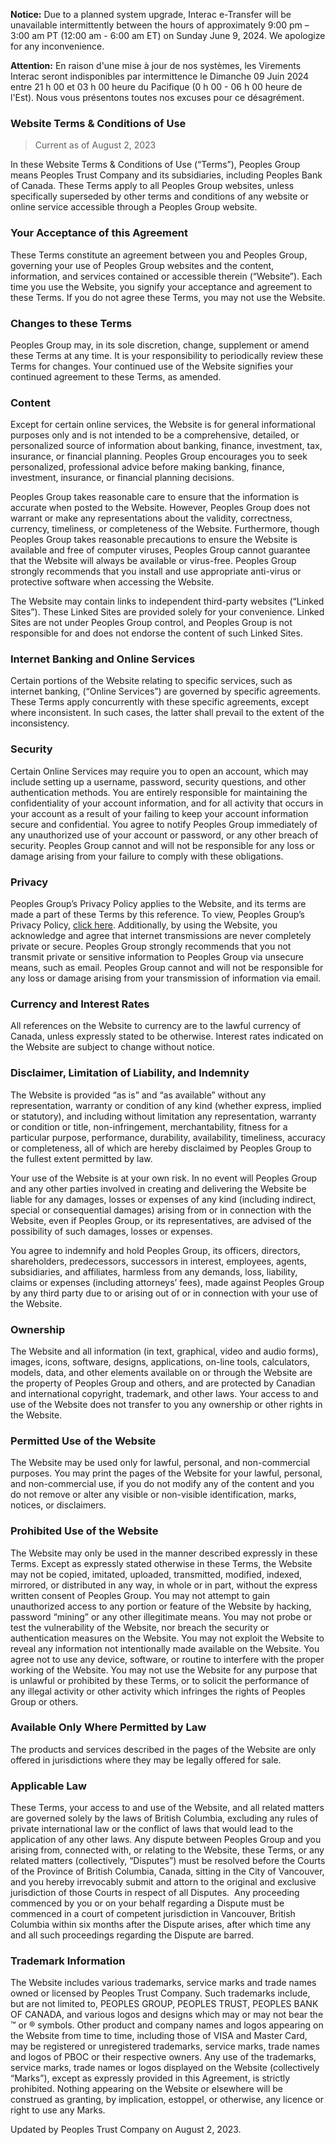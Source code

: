 **Notice:** Due to a planned system upgrade, Interac e-Transfer will be unavailable intermittently between the hours of approximately 9:00 pm – 3:00 am PT (12:00 am - 6:00 am ET) on Sunday June 9, 2024. We apologize for any inconvenience.

**Attention:** En raison d'une mise à jour de nos systèmes, les Virements Interac seront indisponibles par intermittence le Dimanche 09 Juin 2024 entre 21 h 00 et 03 h 00 heure du Pacifique (0 h 00 - 06 h 00 heure de l'Est). Nous vous présentons toutes nos excuses pour ce désagrément.

### **Website Terms & Conditions of Use**

> Current as of August 2, 2023

In these Website Terms & Conditions of Use (“Terms”), Peoples Group means Peoples Trust Company and its subsidiaries, including Peoples Bank of Canada. These Terms apply to all Peoples Group websites, unless specifically superseded by other terms and conditions of any website or online service accessible through a Peoples Group website.

### Your Acceptance of this Agreement

These Terms constitute an agreement between you and Peoples Group, governing your use of Peoples Group websites and the content, information, and services contained or accessible therein (“Website”). Each time you use the Website, you signify your acceptance and agreement to these Terms. If you do not agree these Terms, you may not use the Website.

### Changes to these Terms

Peoples Group may, in its sole discretion, change, supplement or amend these Terms at any time. It is your responsibility to periodically review these Terms for changes. Your continued use of the Website signifies your continued agreement to these Terms, as amended.

### Content

Except for certain online services, the Website is for general informational purposes only and is not intended to be a comprehensive, detailed, or personalized source of information about banking, finance, investment, tax, insurance, or financial planning. Peoples Group encourages you to seek personalized, professional advice before making banking, finance, investment, insurance, or financial planning decisions.

Peoples Group takes reasonable care to ensure that the information is accurate when posted to the Website. However, Peoples Group does not warrant or make any representations about the validity, correctness, currency, timeliness, or completeness of the Website. Furthermore, though Peoples Group takes reasonable precautions to ensure the Website is available and free of computer viruses, Peoples Group cannot guarantee that the Website will always be available or virus-free. Peoples Group strongly recommends that you install and use appropriate anti-virus or protective software when accessing the Website.

The Website may contain links to independent third-party websites (“Linked Sites”). These Linked Sites are provided solely for your convenience. Linked Sites are not under Peoples Group control, and Peoples Group is not responsible for and does not endorse the content of such Linked Sites.

### Internet Banking and Online Services

Certain portions of the Website relating to specific services, such as internet banking, (“Online Services”) are governed by specific agreements. These Terms apply concurrently with these specific agreements, except where inconsistent. In such cases, the latter shall prevail to the extent of the inconsistency.

### Security

Certain Online Services may require you to open an account, which may include setting up a username, password, security questions, and other authentication methods. You are entirely responsible for maintaining the confidentiality of your account information, and for all activity that occurs in your account as a result of your failing to keep your account information secure and confidential. You agree to notify Peoples Group immediately of any unauthorized use of your account or password, or any other breach of security. Peoples Group cannot and will not be responsible for any loss or damage arising from your failure to comply with these obligations.

### Privacy

Peoples Group’s Privacy Policy applies to the Website, and its terms are made a part of these Terms by this reference. To view, Peoples Group’s Privacy Policy, [click here](https://www.peoplestrust.com/en/legal/privacy-security/privacy/). Additionally, by using the Website, you acknowledge and agree that internet transmissions are never completely private or secure. Peoples Group strongly recommends that you not transmit private or sensitive information to Peoples Group via unsecure means, such as email. Peoples Group cannot and will not be responsible for any loss or damage arising from your transmission of information via email.

### Currency and Interest Rates

All references on the Website to currency are to the lawful currency of Canada, unless expressly stated to be otherwise. Interest rates indicated on the Website are subject to change without notice.

### Disclaimer, Limitation of Liability, and Indemnity

The Website is provided “as is” and “as available” without any representation, warranty or condition of any kind (whether express, implied or statutory), and including without limitation any representation, warranty or condition or title, non-infringement, merchantability, fitness for a particular purpose, performance, durability, availability, timeliness, accuracy or completeness, all of which are hereby disclaimed by Peoples Group to the fullest extent permitted by law.

Your use of the Website is at your own risk. In no event will Peoples Group and any other parties involved in creating and delivering the Website be liable for any damages, losses or expenses of any kind (including indirect, special or consequential damages) arising from or in connection with the Website, even if Peoples Group, or its representatives, are advised of the possibility of such damages, losses or expenses.

You agree to indemnify and hold Peoples Group, its officers, directors, shareholders, predecessors, successors in interest, employees, agents, subsidiaries, and affiliates, harmless from any demands, loss, liability, claims or expenses (including attorneys’ fees), made against Peoples Group by any third party due to or arising out of or in connection with your use of the Website.

### Ownership

The Website and all information (in text, graphical, video and audio forms), images, icons, software, designs, applications, on-line tools, calculators, models, data, and other elements available on or through the Website are the property of Peoples Group and others, and are protected by Canadian and international copyright, trademark, and other laws. Your access to and use of the Website does not transfer to you any ownership or other rights in the Website.

### Permitted Use of the Website

The Website may be used only for lawful, personal, and non-commercial purposes. You may print the pages of the Website for your lawful, personal, and non-commercial use, if you do not modify any of the content and you do not remove or alter any visible or non-visible identification, marks, notices, or disclaimers.

### Prohibited Use of the Website

The Website may only be used in the manner described expressly in these Terms. Except as expressly stated otherwise in these Terms, the Website may not be copied, imitated, uploaded, transmitted, modified, indexed, mirrored, or distributed in any way, in whole or in part, without the express written consent of Peoples Group. You may not attempt to gain unauthorized access to any portion or feature of the Website by hacking, password “mining” or any other illegitimate means. You may not probe or test the vulnerability of the Website, nor breach the security or authentication measures on the Website. You may not exploit the Website to reveal any information not intentionally made available on the Website. You agree not to use any device, software, or routine to interfere with the proper working of the Website. You may not use the Website for any purpose that is unlawful or prohibited by these Terms, or to solicit the performance of any illegal activity or other activity which infringes the rights of Peoples Group or others.

### Available Only Where Permitted by Law

The products and services described in the pages of the Website are only offered in jurisdictions where they may be legally offered for sale.

### Applicable Law

These Terms, your access to and use of the Website, and all related matters are governed solely by the laws of British Columbia, excluding any rules of private international law or the conflict of laws that would lead to the application of any other laws. Any dispute between Peoples Group and you arising from, connected with, or relating to the Website, these Terms, or any related matters (collectively, “Disputes”) must be resolved before the Courts of the Province of British Columbia, Canada, sitting in the City of Vancouver, and you hereby irrevocably submit and attorn to the original and exclusive jurisdiction of those Courts in respect of all Disputes.  Any proceeding commenced by you or on your behalf regarding a Dispute must be commenced in a court of competent jurisdiction in Vancouver, British Columbia within six months after the Dispute arises, after which time any and all such proceedings regarding the Dispute are barred.

### Trademark Information

The Website includes various trademarks, service marks and trade names owned or licensed by Peoples Trust Company. Such trademarks include, but are not limited to, PEOPLES GROUP, PEOPLES TRUST, PEOPLES BANK OF CANADA, and various logos and designs which may or may not bear the ™ or ® symbols. Other product and company names and logos appearing on the Website from time to time, including those of VISA and Master Card, may be registered or unregistered trademarks, service marks, trade names and logos of PBOC or their respective owners. Any use of the trademarks, service marks, trade names or logos displayed on the Website (collectively “Marks”), except as expressly provided in this Agreement, is strictly prohibited. Nothing appearing on the Website or elsewhere will be construed as granting, by implication, estoppel, or otherwise, any licence or right to use any Marks.

Updated by Peoples Trust Company on August 2, 2023.